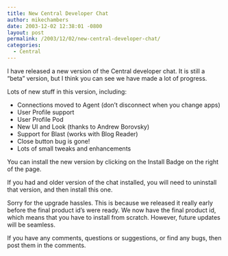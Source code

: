 ```yaml
---
title: New Central Developer Chat
author: mikechambers
date: 2003-12-02 12:38:01 -0800
layout: post
permalink: /2003/12/02/new-central-developer-chat/
categories:
  - Central
---
```



I have released a new version of the Central developer chat. It is still a &#8220;beta&#8221; version, but I think you can see we have made a lot of progress.

Lots of new stuff in this version, including:

*   Connections moved to Agent (don&#8217;t disconnect when you change apps)
*   User Profile support
*   User Profile Pod
*   New UI and Look (thanks to Andrew Borovsky)
*   Support for Blast (works with Blog Reader)
*   Close button bug is gone!
*   Lots of small tweaks and enhancements

You can install the new version by clicking on the Install Badge on the right of the page.

If you had and older version of the chat installed, you will need to uninstall that version, and then install this one.

Sorry for the upgrade hassles. This is because we released it really early before the final product id&#8217;s were ready. We now have the final product id, which means that you have to install from scratch. However, future updates will be seamless.

If you have any comments, questions or suggestions, or find any bugs, then post them in the comments.